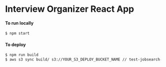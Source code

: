 # Interview Organizer React App

#### To run locally

``` bash
$ npm start
```

#### To deploy

``` bash
$ npm run build
$ aws s3 sync build/ s3://YOUR_S3_DEPLOY_BUCKET_NAME // test-jobsearch-client

```

